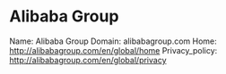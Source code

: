 
# Alibaba Group

Name: Alibaba Group
Domain: alibabagroup.com
Home: http://alibabagroup.com/en/global/home
Privacy_policy: http://alibabagroup.com/en/global/privacy
